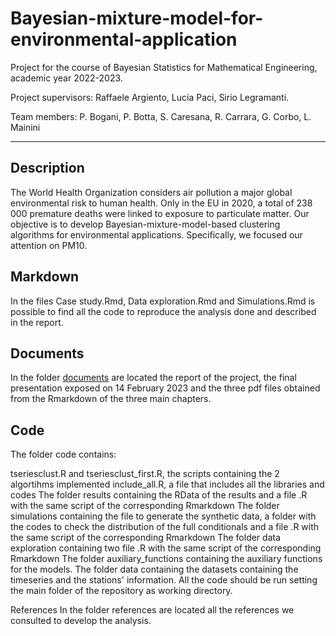 # Bayesian-mixture-model-for-environmental-application
Project for the course of Bayesian Statistics for Mathematical Engineering, academic year 2022-2023.

Project supervisors: Raffaele Argiento, Lucia Paci, Sirio Legramanti.

Team members: P. Bogani, P. Botta, S. Caresana, R. Carrara, G. Corbo, L. Mainini

---

## Description
The World Health Organization considers air pollution a major global environmental risk to human health. Only in the EU in 2020, a total of 238 000 premature deaths were linked to exposure to particulate matter. Our objective is to develop Bayesian-mixture-model-based clustering algorithms for environmental applications. Specifically, we focused our attention on PM10.

## Markdown
In the files Case study.Rmd, Data exploration.Rmd and Simulations.Rmd is possible to find all the code to reproduce the analysis done and described in the report.

## Documents
In the folder [documents](https://github.com/gabrielecorbo/Bayesian-mixture-model-for-environmental-application/tree/main/documents) are located the report of the project, the final presentation exposed on 14 February 2023 and the three pdf files obtained from the Rmarkdown of the three main chapters.

## Code
The folder code contains:

tseriesclust.R and tseriesclust_first.R, the scripts containing the 2 algortihms implemented
include_all.R, a file that includes all the libraries and codes
The folder results containing the RData of the results and a file .R with the same script of the corresponding Rmarkdown
The folder simulations containing the file to generate the synthetic data, a folder with the codes to check the distribution of the full conditionals and a file .R with the same script of the corresponding Rmarkdown
The folder data exploration containing two file .R with the same script of the corresponding Rmarkdown
The folder auxiliary_functions containing the auxiliary functions for the models.
The folder data containing the datasets containing the timeseries and the stations' information.
All the code should be run setting the main folder of the repository as working directory.

References
In the folder references are located all the references we consulted to develop the analysis.
